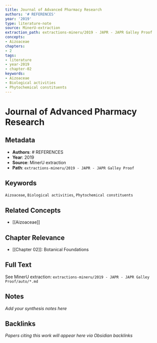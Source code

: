 ```yaml
---
title: Journal of Advanced Pharmacy Research
authors: '# REFERENCES'
year: '2019'
type: literature-note
source: MinerU-extraction
extraction_path: extractions-mineru/2019 - JAPR - JAPR Galley Proof
concepts:
- Aizoaceae
chapters:
- 2
tags:
- literature
- year-2019
- chapter-02
keywords:
- Aizoaceae
- Biological activities
- Phytochemical constituents
---
```


# Journal of Advanced Pharmacy Research

## Metadata

- **Authors**: # REFERENCES
- **Year**: 2019
- **Source**: MinerU extraction
- **Path**: `extractions-mineru/2019 - JAPR - JAPR Galley Proof`

## Keywords

`Aizoaceae`, `Biological activities`, `Phytochemical constituents`

## Related Concepts

- [[Aizoaceae]]

## Chapter Relevance

- [[Chapter 02]]: Botanical Foundations

## Full Text

See MinerU extraction: `extractions-mineru/2019 - JAPR - JAPR Galley Proof/auto/*.md`

## Notes

*Add your synthesis notes here*

## Backlinks

*Papers citing this work will appear here via Obsidian backlinks*
